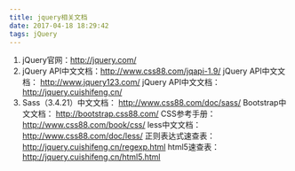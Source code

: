 ```yaml
---
title: jquery相关文档
date: 2017-04-18 18:29:42
tags: jQuery
---
```

1.  jQuery官网：http://jquery.com/
2.  jQuery API中文文档：http://www.css88.com/jqapi-1.9/
    jQuery API中文文档： http://www.jquery123.com/
    jQuery API中文文档：http://jquery.cuishifeng.cn/
3.  Sass（3.4.21）中文文档： http://www.css88.com/doc/sass/
    Bootstrap中文文档： http://bootstrap.css88.com/
    CSS参考手册： http://www.css88.com/book/css/
    less中文文档： http://www.css88.com/doc/less/
    正则表达式速查表： http://jquery.cuishifeng.cn/regexp.html
    html5速查表： http://jquery.cuishifeng.cn/html5.html
